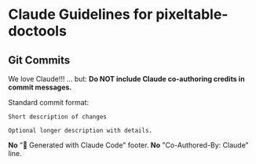 # Claude Guidelines for pixeltable-doctools

## Git Commits

We love Claude!!! ... but:
**Do NOT include Claude co-authoring credits in commit messages.**

Standard commit format:
```
Short description of changes

Optional longer description with details.
```

**No** "🤖 Generated with Claude Code" footer.
**No** "Co-Authored-By: Claude" line.
